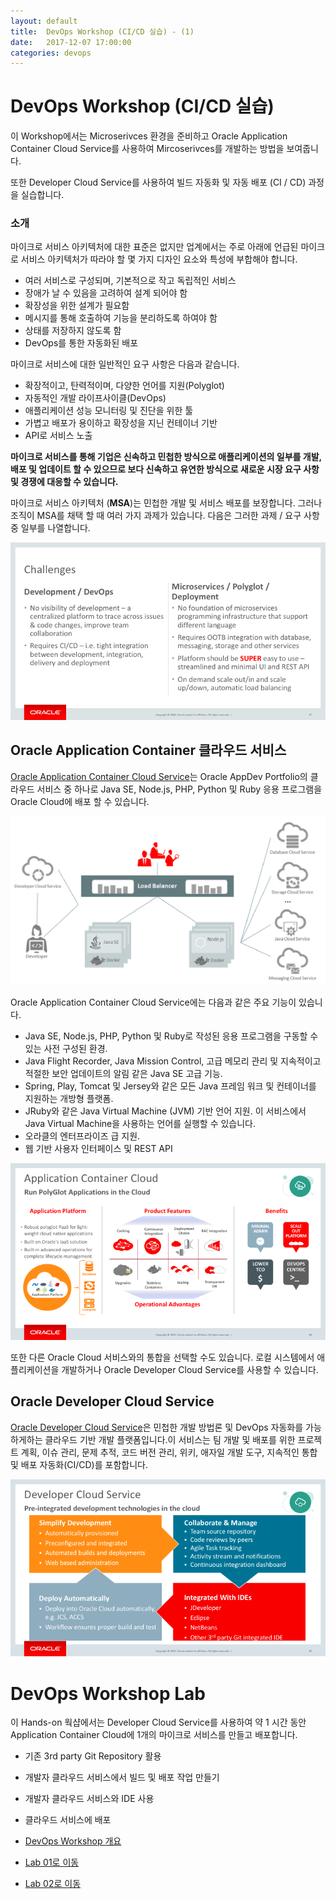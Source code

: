 ```yaml
---
layout: default
title:  DevOps Workshop (CI/CD 실습) - (1)
date:   2017-12-07 17:00:00
categories: devops
---
```


# DevOps Workshop (CI/CD 실습)


이 Workshop에서는 Microserivces 환경을 준비하고 Oracle Application Container Cloud Service를 사용하여 Mircoserivces를 개발하는 방법을 보여줍니다. 

또한 Developer Cloud Service를 사용하여 빌드 자동화 및 자동 배포 (CI / CD) 과정을 실습합니다.

### 소개

마이크로 서비스 아키텍처에 대한 표준은 없지만 업계에서는 주로 아래에 언급된 마이크로 서비스 아키텍처가 따라야 할 몇 가지 디자인 요소와 특성에 부합해야 합니다. 

- 여러 서비스로 구성되며, 기본적으로 작고 독립적인 서비스
- 장애가 날 수 있음을 고려하여 설계 되어야 함
- 확장성을 위한 설계가 필요함
- 메시지를 통해 호출하여 기능을 분리하도록 하여야 함
- 상태를 저장하지 않도록 함
- DevOps를 통한 자동화된 배포

마이크로 서비스에 대한 일반적인 요구 사항은 다음과 같습니다. 

- 확장적이고, 탄력적이며, 다양한 언어를 지원(Polyglot) 
- 자동적인 개발 라이프사이클(DevOps) 
- 애플리케이션 성능 모니터링 및 진단을 위한 툴 
- 가볍고 배포가 용이하고 확장성을 지닌 컨테이너 기반
- API로 서비스 노출 

**마이크로 서비스를 통해 기업은 신속하고 민첩한 방식으로 애플리케이션의 일부를 개발, 배포 및 업데이트 할 수 있으므로 보다 신속하고 유연한 방식으로 새로운 시장 요구 사항 및 경쟁에 대응할 수 있습니다.**

마이크로 서비스 아키텍처 (**MSA**)는 민첩한 개발 및 서비스 배포를 보장합니다. 그러나 조직이 MSA를 채택 할 때 여러 가지 과제가 있습니다. 다음은 그러한 과제 / 요구 사항 중 일부를 나열합니다. 

![](/assets/images/devops/000.challenges.png)


## Oracle Application Container 클라우드 서비스


[Oracle Application Container Cloud Service](https://cloud.oracle.com/en_US/application-container-cloud)는 Oracle AppDev Portfolio의 클라우드 서비스 중 하나로 Java SE, Node.js, PHP, Python 및 Ruby 응용 프로그램을 Oracle Cloud에 배포 할 수 있습니다. 

![](/assets/images/devops/000.architecture.png)


Oracle Application Container Cloud Service에는 다음과 같은 주요 기능이 있습니다. 

- Java SE, Node.js, PHP, Python 및 Ruby로 작성된 응용 프로그램을 구동할 수 있는 사전 구성된 환경. 
- Java Flight Recorder, Java Mission Control, 고급 메모리 관리 및 지속적이고 적절한 보안 업데이트의 알림 같은 Java SE 고급 기능. 
- Spring, Play, Tomcat 및 Jersey와 같은 모든 Java 프레임 워크 및 컨테이너를 지원하는 개방형 플랫폼. 
- JRuby와 같은 Java Virtual Machine (JVM) 기반 언어 지원. 이 서비스에서 Java Virtual Machine을 사용하는 언어를 실행할 수 있습니다. 
- 오라클의 엔터프라이즈 급 지원. 
- 웹 기반 사용자 인터페이스 및 REST API 

![](/assets/images/devops/000.accs.png)


또한 다른 Oracle Cloud 서비스와의 통합을 선택할 수도 있습니다. 로컬 시스템에서 애플리케이션을 개발하거나 Oracle Developer Cloud Service를 사용할 수 있습니다. 

## Oracle Developer Cloud Service

[Oracle Developer Cloud Service](https://cloud.oracle.com/en_US/application-container-cloud)은 민첩한 개발 방법론 및 DevOps 자동화를 가능하게하는 클라우드 기반 개발 플랫폼입니다.이 서비스는 팀 개발 및 배포를 위한  프로젝트 계획, 이슈 관리, 문제 추적, 코드 버전 관리, 위키, 애자일 개발 도구, 지속적인 통합 및 배포 자동화(CI/CD)를 포함합니다. 

![](/assets/images/devops/000.devcs.png)

# DevOps Workshop Lab 
이 Hands-on 웍샵에서는 Developer Cloud Service를 사용하여 약 1 시간 동안 Application Container Cloud에 1개의 마이크로 서비스를 만들고 배포합니다.

- 기존 3rd party Git Repository 활용 
- 개발자 클라우드 서비스에서 빌드 및 배포 작업 만들기 
- 개발자 클라우드 서비스와 IDE 사용  
- 클라우드 서비스에 배포 

- [DevOps Workshop 개요](./DevOpsWorkshop_1.html)
- [Lab 01로 이동](./DevOpsWorkshop_2.html)
- [Lab 02로 이동](./DevOpsWorkshop_3.html)
